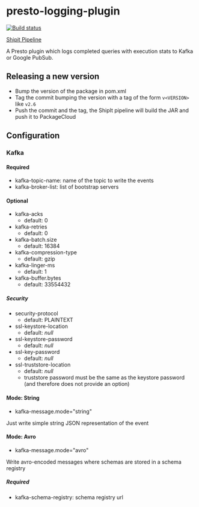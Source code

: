 # presto-logging-plugin

[![Build status](https://badge.buildkite.com/31ad8b950d1f5a2e45d2704e5a591b2cf478bedc6def64ef94.svg)](https://buildkite.com/shopify/presto-logging-plugin)

[Shipit Pipeline](https://shipit.shopify.io/shopify/presto-logging-plugin/packagecloud)

A Presto plugin which logs completed queries with execution stats to Kafka or Google PubSub.

## Releasing a new version
- Bump the version of the package in pom.xml
- Tag the commit bumping the version with a tag of the form `v<VERSION>` like `v2.6`
- Push the commit and the tag, the ShipIt pipeline will build the JAR and push it to PackageCloud

## Configuration

### Kafka

#### Required

 * kafka-topic-name: name of the topic to write the events
 * kafka-broker-list: list of bootstrap servers

#### Optional

 * kafka-acks
    * default: 0
 * kafka-retries
    * default: 0
 * kafka-batch.size
    * default: 16384
 * kafka-compression-type
    * default: gzip
 * kafka-linger-ms
    * default: 1
 * kafka-buffer.bytes
    * default: 33554432

##### Security

 * security-protocol
    * default: PLAINTEXT
 * ssl-keystore-location
    * default: _null_
 * ssl-keystore-password
    * default: _null_
 * ssl-key-password
    * default: _null_
 * ssl-truststore-location
    * default: _null_
    * truststore password must be the same as the keystore password (and therefore does not provide an option)

#### Mode: String

 * kafka-message.mode="string"

Just write simple string JSON representation of the event

#### Mode: Avro

 * kafka-message.mode="avro"

Write avro-encoded messages where schemas are stored in a schema registry

##### Required

 * kafka-schema-registry: schema registry url
